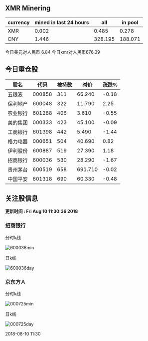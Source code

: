 ## XMR Minering

|currency|mined in last 24 hours|all|in pool|
|---|---|---|---|
|XMR|0.002|0.485|0.278|
|CNY|1.446|328.195|188.071|

今日美元对人民币 6.84	今日xmr对人民币676.39


## 今日重仓股 

|股名|代码|被持数|时价|涨跌%|
|---|---|---|---|---|
|五粮液|000858|311|66.240|-0.18|
|保利地产|600048|322|11.790|2.25|
|农业银行|601288|406|3.610|-0.55|
|美的集团|000333|423|45.100|-0.09|
|工商银行|601398|442|5.490|-1.44|
|格力电器|000651|504|40.690|0.82|
|伊利股份|600887|519|27.390|1.18|
|招商银行|600036|530|28.290|-1.67|
|贵州茅台|600519|658|691.710|-0.02|
|中国平安|601318|690|60.330|-0.48|

## 关注股信息
**更新时间 : Fri Aug 10 11:30:36 2018**
### 招商银行 
分时k线

![600036min](http://image.sinajs.cn/newchart/min/n/sh600036.gif)

日k线

![600036day](http://image.sinajs.cn/newchart/daily/n/sh600036.gif)

### 京东方Ａ 
分时k线

![000725min](http://image.sinajs.cn/newchart/min/n/sz000725.gif)

日k线

![000725day](http://image.sinajs.cn/newchart/daily/n/sz000725.gif)

2018-08-10 11:30